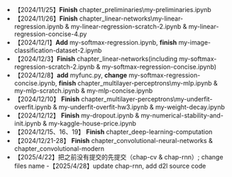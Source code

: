 - 【2024/11/25】**Finish** chapter_preliminaries\my-preliminaries.ipynb 
- 【2024/11/26】**Finish** chapter_linear-networks\my-linear-regression.ipynb & my-linear-regression-scratch-2.ipynb & my-linear-regression-concise-4.py
- 【2024/12/1】**Add** my-softmax-regression.ipynb, **finish** my-image-classification-dataset-2.ipynb
- 【2024/12/3】**Finish** chapter_linear-networks(including my-softmax-regression-scratch-2.ipynb & my-softmax-regression-concise.ipynb)
- 【2024/12/8】**add** myfunc.py, **change** my-softmax-regression-concise.ipynb, **finish** chapter_multilayer-perceptrons\my-mlp.ipynb & my-mlp-scratch.ipynb & my-mlp-concise.ipynb
- 【2024/12/10】 **Finish** chapter_multilayer-perceptrons\my-underfit-overfit.ipynb & my-underfit-overfit-hw3.ipynb & my-weight-decay.ipynb
- 【2024/12/12】 **Finish** my-dropout.ipynb & my-numerical-stability-and-init.ipynb & my-kaggle-house-price.ipynb
- 【2024/12/15、16、19】 **Finish** chapter_deep-learning-computation
- 【2024/12/21-28】 **Finish** chapter_convolutional-neural-networks & chapter_convolutional-modern
- 【2025/4/22】把之前没有提交的先提交（chap-cv & chap-rnn）; change files name
-【2025/4/28】update chap-rnn, add d2l source code